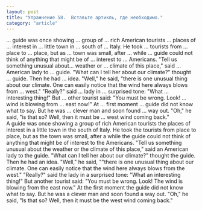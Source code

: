 ```yaml
---
layout: post
title: "Упражнение 58.  Вставьте артикль, где необходимо."
category: "article"
---
```

<section class="question">
... guide was once showing ... group of ... rich American tourists ... places of ... interest in ... little town in ... south of ... Italy. He took ... tourists from ... place to ... place, but as ... town was small, after ... while ... guide could not think of anything that might be of ... interest to ... Americans. "Tell us something unusual about... weather or ... climate of this place," said ... American lady to ... guide. "What can I tell her about our climate?" thought ... guide. Then he had ... idea. "Well," he said, "there is one unusual thing about our climate. One can easily notice that the wind here always blows from ... west." "Really?" said ... lady in ... surprised tone: "What ... interesting thing!" But ... other tourist said: "You must be wrong. Look! ... wind is blowing from ... east now!" At ... first moment ... guide did not know what to say. But he was ... clever man and soon found ... way out. "Oh," he said, "is that so? Well, then it must be ... west wind coming back."
</section>

<section class="answer">
A guide was once showing a group of rich American tourists the places of interest in a little town in the south of Italy. He took the tourists from place to place, but as the town was small, after a while the guide could not think of anything that might be of interest to the Americans. "Tell us something unusual about the weather or the climate of this place," said an American lady to the guide. "What can I tell her about our climate?" thought the guide. Then he had an idea. "Well," he said, ""there is one unusual thing about our climate. One can easily notice that the wind here always blows from the west." "Really?" said the lady in a surprised tone: "What an interesting thing!" But another tourist said: "You must be wrong. Look! The wind is blowing from the east now." At the first moment the guide did not know what to say. But he was a clever man and soon found a way out. "Oh," he said, "Is that so? Well, then it must be the west wind coming back."
</section>